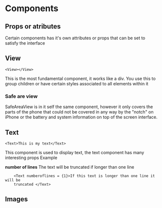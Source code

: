 # Components

## Props or atributes
Certain components has it's own attributes or props that can be set to satisfy the interface

## View
	<View></View>

This is the most fundamental component, it works like a div. You use this to group children or have certain styles associated to all elements within it

### Safe are view
<SafeAreaView></SafeAreaView>

SafeAreaView is in it self the same component, however it only covers the parts of the phone that could not be covered in any way by the "notch" on iPhone or the battery and system information on top of the screen interface.


## Text
	<Text>This is my text</Text>

This component is used to display text, the text component has many interesting props
Example

<b>number of lines</b>
The text will be truncated if longer than one line

		<Text numberoflines = {1}>If this text is longer than one line it will be 
		truncated </Text>


## Images

